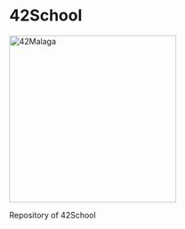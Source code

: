 # 42School  

<p><img src="https://pbs.twimg.com/profile_images/1201525003147268097/Uzikrfvt_400x400.jpg" alt="42Malaga" width="300"/></p>

Repository of 42School
